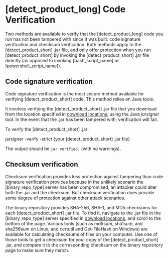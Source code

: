 # [detect_product_long] Code Verification

Two methods are available to verify that the [detect_product_long] code you run has not been tampered with since it was built:
code signature verification and checksum verification.
Both methods apply to the [detect_product_short] .jar file, and only offer protection when you run
[detect_product_short] by invoking the [detect_product_short] .jar file directly (as opposed to invoking [bash_script_name] or [powershell_script_name]).

## Code signature verification

Code signature verification is the most secure method available for verifying [detect_product_short] code. This method relies on Java tools.

It involves verifying the [detect_product_short] .jar file that you download from the location specified in [download locations](downloadlocations.md),
using the Java *jarsigner* tool. In the event that the .jar has been tampered with, verification will fail.

To verify the [detect_product_short] .jar:

jarsigner -verify -strict {your [detect_product_short] .jar file}

The output should be `jar verified.` (with no warnings).

## Checksum verification

Checksum verification provides less protection against tampering than code signature verification provices because
in the unlikely scenario the [binary_repo_type] server has been compromised, an attacker could alter
both the .jar and the checksum. But checksum verification does provide some degree of protection
against other attack scenarios.

The binary repository provides SHA-256, SHA-1, and MD5 checksums for each [detect_product_short] .jar
file. To find it, navigate to the .jar file in the [binary_repo_type] server specified in [download locations](downloadlocations.md),
and scroll to the bottom of the page. Various tools (such as md5sum, sha1sum, and sha256sum on Linux, and certutil and Get-FileHash on Windows) are available for
calculating checksums of files on your computer. Use one of those tools to get a checksum for your copy of the [detect_product_short] .jar, and compare it
to the corresponding checksum on the binary repository page to make sure they match.
